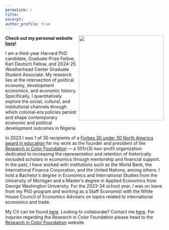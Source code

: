 ```yaml
---
permalink: /
title:
excerpt:
author_profile: true 
---
```

<img align="right" width="270" height="270" src="https://politics.princeton.edu/sites/default/files/styles/square/public/images/chine_headshot_new.jpg?h=97d761eb&itok=qMU0oj2J">

**Check out my personal website [here](https://www.chinemeluokafor.com/)!**

I am a third-year Harvard PhD candidate, Graduate Prize Fellow, Karl Deutsch Fellow, and 2024-25 Weatherhead Center Graduate Student Associate. My research lies at the intersection of political economy, development economics, and economic history. Specifically, I quantitatively explore the social, cultural, and institutional channels through which colonial-era policies persist and shape contemporary economic and political development outcomes in Nigeria. 

In 2023 I was 1 of 30 recipients of a [Forbes 30 under 30 North America award in education](https://www.forbes.com/profile/chinemelu-okafor/?sh=2b41c5928d20https://www.forbes.com/profile/chinemelu-okafor/?sh=2b41c5928d20) for my work as the founder and president of the [Research in Color Foundation](https://en.wikipedia.org/wiki/The_Research_in_Color_Foundation) — a 501c(3) non-profit organization dedicated to increasing the representation and retention of historically excluded scholars in economics through mentorship and financial support. In the past, I have worked with institutions such as the World Bank, the International Finance Corporation, and the United Nations, among others. I hold a Bachelor’s degree in Economics and International Studies from the University of Michigan and a Master’s degree in Applied Economics from George Washington University. For the 2023-24 school year, I was on leave from my PhD program and working as a Staff Economist with the White House Council of Economics Advisers on topics related to international economics and trade.

My CV can be found [here](https://chinemeluokafor.github.io/CV/). Looking to collaborate? Contact me [here](https://www.chinemeluokafor.com/contact-me-chinemelu-okafor). For inquries regarding the Research in Color Foundation please head to the [Research in Color Foundation](https://www.researchincolor.org/contact-the-team) website.
